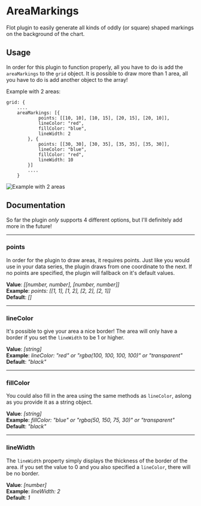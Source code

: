 # AreaMarkings
Flot plugin to easily generate all kinds of oddly (or square) shaped markings on the background of the chart.

## Usage
In order for this plugin to function properly, all you have to do is add the `areaMarkings` to the `grid` object. It is possible to draw more than 1 area, all you have to do is add another object to the array!

Example with 2 areas:
```
grid: {
    ....
    areaMarkings: [{
			points: [[10, 10], [10, 15], [20, 15], [20, 10]],
			lineColor: "red",
			fillColor: "blue",
			lineWidth: 2
		}, {
			points: [[30, 30], [30, 35], [35, 35], [35, 30]],
			lineColor: "blue",
			fillColor: "red",
			lineWidth: 10
		}]
		....
	}
```

![Example with 2 areas](http://imgur.com/0eSugwx.png "Example with 2 areas")

## Documentation
So far the plugin _only_ supports 4 different options, but I'll definitely add more in the future!  
___
### points
In order for the plugin to draw areas, it requires points. Just like you would use in your data series, the plugin draws from one coordinate to the next. If no points are specified, the plugin will fallback on it's default values.

**Value**: _[[number, number], [number, number]]_  
**Example**:  _points: [[1, 1], [1, 2], [2, 2], [2, 1]]_  
**Default**:  _[]_
___
### lineColor
It's possible to give your area a nice border! The area will only have a border if you set the `lineWidth` to be 1 or higher.

**Value**: _[string]_  
**Example**:  _lineColor: "red" or "rgba(100, 100, 100, 100)" or "transparent"_  
**Default**:  _"black"_
___
### fillColor
You could also fill in the area using the same methods as `lineColor`, aslong as you provide it as a string object.

**Value**: _[string]_  
**Example**:  _fillColor: "blue" or "rgba(50, 150, 75, 30)" or "transparent"_  
**Default**:  _"black"_
___
### lineWidth
The `lineWidth` property simply displays the thickness of the border of the area. if you set the value to 0 and you also specified a `lineColor`, there will be no border.

**Value**:  _[number]_  
**Example**: _lineWidth: 2_  
**Default**:  _1_

